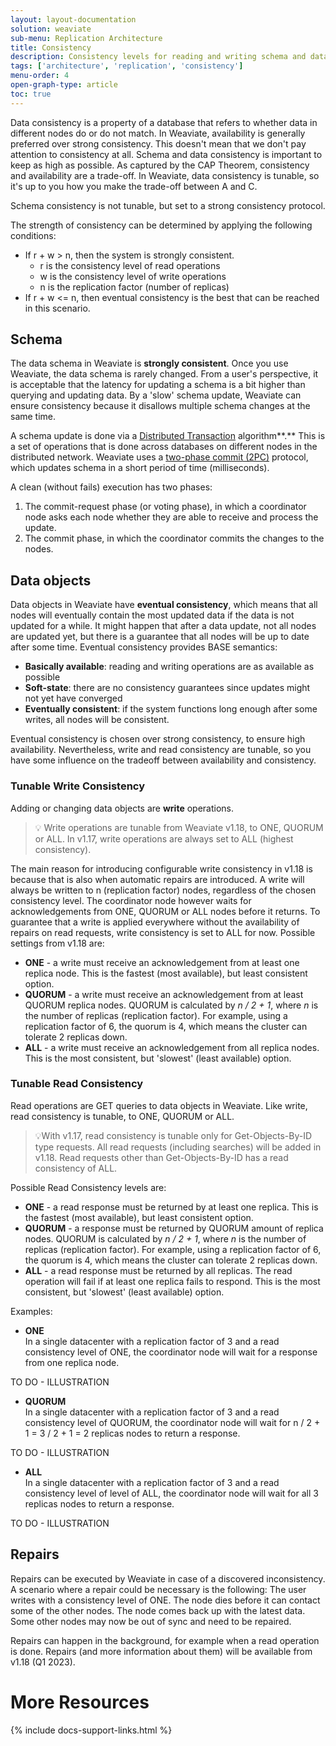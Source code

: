 ```yaml
---
layout: layout-documentation
solution: weaviate
sub-menu: Replication Architecture
title: Consistency
description: Consistency levels for reading and writing schema and data objects.
tags: ['architecture', 'replication', 'consistency']
menu-order: 4
open-graph-type: article
toc: true
---
```


Data consistency is a property of a database that refers to whether data in different nodes do or do not match. In Weaviate, availability is generally preferred over strong consistency. This doesn't mean that we don't pay attention to consistency at all. Schema and data consistency is important to keep as high as possible. As captured by the CAP Theorem, consistency and availability are a trade-off. In Weaviate, data consistency is tunable, so it's up to you how you make the trade-off between A and C. 

Schema consistency is not tunable, but set to a strong consistency protocol. 

The strength of consistency can be determined by applying the following conditions:
* If r + w > n, then the system is strongly consistent.
    * r is the consistency level of read operations
    * w is the consistency level of write operations
    * n is the replication factor (number of replicas)
* If r + w <= n, then eventual consistency is the best that can be reached in this scenario. 


## Schema

The data schema in Weaviate is **strongly consistent**. Once you use Weaviate, the data schema is rarely changed. From a user's perspective, it is acceptable that the latency for updating a schema is a bit higher than querying and updating data. By a 'slow' schema update, Weaviate can ensure consistency because it disallows multiple schema changes at the same time. 

A schema update is done via a [Distributed Transaction](https://en.wikipedia.org/wiki/Distributed_transaction) algorithm**.** This is a set of operations that is done across databases on different nodes in the distributed network. Weaviate uses a [two-phase commit (2PC)](https://en.wikipedia.org/wiki/Two-phase_commit_protocol) protocol, which updates schema in a short period of time (milliseconds). 

A clean (without fails) execution has two phases:
1. The commit-request phase (or voting phase), in which a coordinator node asks each node whether they are able to receive and process the update.
2. The commit phase, in which the coordinator commits the changes to the nodes.


## Data objects 

Data objects in Weaviate have **eventual consistency**, which means that all nodes will eventually contain the most updated data if the data is not updated for a while. It might happen that after a data update, not all nodes are updated yet, but there is a guarantee that all nodes will be up to date after some time. Eventual consistency provides BASE semantics: 

* **Basically available**: reading and writing operations are as available as possible
* **Soft-state**: there are no consistency guarantees since updates might not yet have converged
* **Eventually consistent**: if the system functions long enough after some writes, all nodes will be consistent. 

Eventual consistency is chosen over strong consistency, to ensure high availability. Nevertheless, write and read consistency are tunable, so you have some influence on the tradeoff between availability and consistency. 

### Tunable Write Consistency

Adding or changing data objects are **write** operations.  

> 💡 Write operations are tunable from Weaviate v1.18, to ONE, QUORUM or ALL. In v1.17, write operations are always set to ALL (highest consistency). 

The main reason for introducing configurable write consistency in v1.18 is because that is also when automatic repairs are introduced. A write will always be written to n (replication factor) nodes, regardless of the chosen consistency level. The coordinator node however waits for acknowledgements from ONE, QUORUM or ALL nodes before it returns. To guarantee that a write is applied everywhere without the availability of repairs on read requests, write consistency is set to ALL for now. Possible settings from v1.18 are:
* **ONE** - a write must receive an acknowledgement from at least one replica node. This is the fastest (most available), but least consistent option. 
* **QUORUM** - a write must receive an acknowledgement from at least QUORUM replica nodes. QUORUM is calculated by _n / 2 + 1_, where _n_ is the number of replicas (replication factor). For example, using a replication factor of 6, the quorum is 4, which means the cluster can tolerate 2 replicas down.
* **ALL** - a write must receive an acknowledgement from all replica nodes. This is the most consistent, but 'slowest' (least available) option.

### Tunable Read Consistency

Read operations are GET queries to data objects in Weaviate. Like write, read consistency is tunable, to ONE, QUORUM or ALL.

> 💡With v1.17, read consistency is tunable only for Get-Objects-By-ID type requests. All read requests (including searches) will be added in v1.18. Read requests other than Get-Objects-By-ID has a read consistency of ALL.

Possible Read Consistency levels are:
* **ONE** - a read response must be returned by at least one replica. This is the fastest (most available), but least consistent option. 
* **QUORUM** - a response must be returned by QUORUM amount of replica nodes. QUORUM is calculated by _n / 2 + 1_, where _n_ is the number of replicas (replication factor). For example, using a replication factor of 6, the quorum is 4, which means the cluster can tolerate 2 replicas down.
* **ALL** - a read response must be returned by all replicas. The read operation will fail if at least one replica fails to respond. This is the most consistent, but 'slowest' (least available) option.

Examples:
* **ONE** \
  In a single datacenter with a replication factor of 3 and a read consistency level of ONE, the coordinator node will wait for a response from one replica node.

TO DO - ILLUSTRATION

* **QUORUM** \
  In a single datacenter with a replication factor of 3 and a read consistency level of QUORUM, the coordinator node will wait for n / 2 + 1 = 3 / 2 + 1 = 2 replicas nodes to return a response.

TO DO - ILLUSTRATION

* **ALL** \
  In a single datacenter with a replication factor of 3 and a read consistency level of level of ALL, the coordinator node will wait for all 3 replicas nodes to return a response.

TO DO - ILLUSTRATION


## Repairs

Repairs can be executed by Weaviate in case of a discovered inconsistency. A scenario where a repair could be necessary is the following: The user writes with a consistency level of ONE. The node dies before it can contact some of the other nodes. The node comes back up with the latest data. Some other nodes may now be out of sync and need to be repaired.

Repairs can happen in the background, for example when a read operation is done. Repairs (and more information about them) will be available from v1.18 (Q1 2023).




# More Resources

{% include docs-support-links.html %}